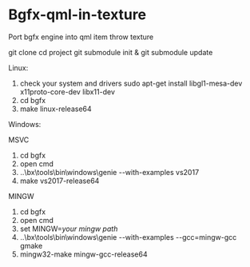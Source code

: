 # Bgfx-qml-in-texture
Port bgfx engine into qml item throw texture

git clone
cd project
git submodule init & git submodule update

Linux:
1) check your system and drivers sudo apt-get install libgl1-mesa-dev x11proto-core-dev libx11-dev
2) cd bgfx
3) make linux-release64

Windows:

MSVC
1) cd bgfx
2) open cmd
2) ..\bx\tools\bin\windows\genie --with-examples vs2017
3) make vs2017-release64

MINGW
1) cd bgfx
2) open cmd
3) set MINGW=*your mingw path*
2) ..\bx\tools\bin\windows\genie --with-examples --gcc=mingw-gcc gmake
3) mingw32-make mingw-gcc-release64